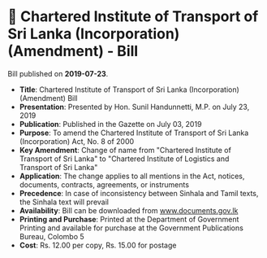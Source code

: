 # 📄  Chartered Institute of Transport of Sri Lanka (Incorporation) (Amendment) - Bill

Bill published on **2019-07-23**.

- **Title**: Chartered Institute of Transport of Sri Lanka (Incorporation) (Amendment) Bill
- **Presentation**: Presented by Hon. Sunil Handunnetti, M.P. on July 23, 2019
- **Publication**: Published in the Gazette on July 03, 2019
- **Purpose**: To amend the Chartered Institute of Transport of Sri Lanka (Incorporation) Act, No. 8 of 2000
- **Key Amendment**: Change of name from "Chartered Institute of Transport of Sri Lanka" to "Chartered Institute of Logistics and Transport of Sri Lanka"
- **Application**: The change applies to all mentions in the Act, notices, documents, contracts, agreements, or instruments
- **Precedence**: In case of inconsistency between Sinhala and Tamil texts, the Sinhala text will prevail
- **Availability**: Bill can be downloaded from www.documents.gov.lk
- **Printing and Purchase**: Printed at the Department of Government Printing and available for purchase at the Government Publications Bureau, Colombo 5
- **Cost**: Rs. 12.00 per copy, Rs. 15.00 for postage
